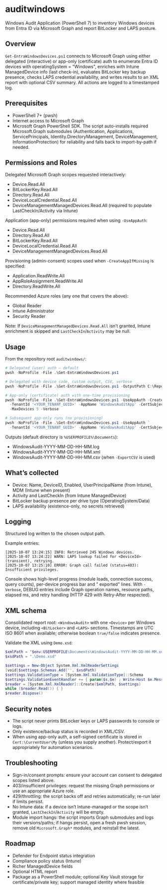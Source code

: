 # auditwindows
Windows Audit Application (PowerShell 7) to inventory Windows devices from Entra ID via Microsoft Graph and report BitLocker and LAPS posture.

## Overview

`Get-EntraWindowsDevices.ps1` connects to Microsoft Graph using either delegated (interactive) or app-only (certificate) auth to enumerate Entra ID devices with operatingSystem = "Windows", enriches with Intune ManagedDevice info (last check-in), evaluates BitLocker key backup presence, checks LAPS credential availability, and writes results to an XML report with optional CSV summary. All actions are logged to a timestamped log.

## Prerequisites

- PowerShell 7+ (pwsh)
- Internet access to Microsoft Graph
- Microsoft Graph PowerShell SDK. The script auto-installs required Microsoft.Graph submodules (Authentication, Applications, ServicePrincipals, Identity.DirectoryManagement, DeviceManagement, InformationProtection) for reliability and falls back to import-by-path if needed.

## Permissions and Roles

Delegated Microsoft Graph scopes requested interactively:

- Device.Read.All
- BitLockerKey.Read.All
- Directory.Read.All
- DeviceLocalCredential.Read.All
- DeviceManagementManagedDevices.Read.All (required to populate LastCheckIn/Activity via Intune)

Application (app-only) permissions required when using `-UseAppAuth`:

- Device.Read.All
- Directory.Read.All
- BitLockerKey.Read.All
- DeviceLocalCredential.Read.All
- DeviceManagementManagedDevices.Read.All

Provisioning (admin-consent) scopes used when `-CreateAppIfMissing` is specified:

- Application.ReadWrite.All
- AppRoleAssignment.ReadWrite.All
- Directory.ReadWrite.All

Recommended Azure roles (any one that covers the above):

- Global Reader
- Intune Administrator
- Security Reader

Note: If `DeviceManagementManagedDevices.Read.All` isn’t granted, Intune enrichment is skipped and `LastCheckIn`/`Activity` may be null.

## Usage

From the repository root `auditwindows/`:

```powershell
# Delegated (user) auth — default
pwsh -NoProfile -File .\Get-EntraWindowsDevices.ps1

# Delegated with device code, custom output, CSV, verbose
pwsh -NoProfile -File .\Get-EntraWindowsDevices.ps1 -OutputPath C:\Reports\WindowsAudit -ExportCSV -Verbose

# App-only (certificate) auth with one-time provisioning
pwsh -NoProfile -File .\Get-EntraWindowsDevices.ps1 -UseAppAuth -CreateAppIfMissing `
  -TenantId '<YOUR_TENANT_GUID>' -AppName 'WindowsAuditApp' -CertSubject 'CN=WindowsAuditApp' `
  -MaxDevices 5 -Verbose

# Subsequent app-only runs (no provisioning)
pwsh -NoProfile -File .\Get-EntraWindowsDevices.ps1 -UseAppAuth `
  -TenantId '<YOUR_TENANT_GUID>' -AppName 'WindowsAuditApp' -CertSubject 'CN=WindowsAuditApp' -ExportCSV -Verbose
```

Outputs (default directory is `%USERPROFILE%\Documents`):

- WindowsAudit-YYYY-MM-DD-HH-MM.log
- WindowsAudit-YYYY-MM-DD-HH-MM.xml
- WindowsAudit-YYYY-MM-DD-HH-MM.csv (when `-ExportCSV` is used)

## What’s collected

- Device: Name, DeviceID, Enabled, UserPrincipalName (from Intune), MDM (Intune when present)
- Activity and LastCheckIn (from Intune ManagedDevice)
- BitLocker backup presence per drive type (OperatingSystem/Data)
- LAPS availability (existence-only, no secrets retrieved)

## Logging

Structured log written to the chosen output path.

Example entries:

```
[2025-10-07 13:24:15] INFO: Retrieved 245 Windows devices.
[2025-10-07 13:24:22] WARN: LAPS lookup failed for <DeviceId> (transient), retrying.
[2025-10-07 13:25:10] ERROR: Graph call failed (status=403): Insufficient privileges.
```

Console shows high-level progress (module loads, connection success, query counts), per-device progress bar and "<name> exported" lines. With `-Verbose`, DEBUG entries include Graph operation names, resource paths, elapsed ms, and retry handling (HTTP 429 with Retry-After respected).

## XML schema

Consolidated report root: `<WindowsAudit>` with one `<Device>` per Windows device, including `<BitLocker>` and `<LAPS>` sections. Timestamps are UTC ISO 8601 when available; otherwise boolean `true/false` indicates presence.

Validate the XML using `Demo.xsd`:

```powershell
$xmlPath = "$env:USERPROFILE\Documents\WindowsAudit-YYYY-MM-DD-HH-MM.xml"
$xsdPath = ".\Demo.xsd"

$settings = New-Object System.Xml.XmlReaderSettings
[void]$settings.Schemas.Add('', $xsdPath)
$settings.ValidationType = [System.Xml.ValidationType]::Schema
$settings.ValidationEventHandler += { param($s,$e) ; Write-Host $e.Message -ForegroundColor Red }
$reader = [System.Xml.XmlReader]::Create($xmlPath, $settings)
while ($reader.Read()) { }
$reader.Dispose()
```

## Security notes

- The script never prints BitLocker keys or LAPS passwords to console or logs.
- Only existence/backup status is recorded in XML/CSV.
- When using app-only auth, a self-signed certificate is stored in `Cert:\CurrentUser\My` (unless you supply another). Protect/export it appropriately for automation scenarios.

## Troubleshooting

- Sign-in/consent prompts: ensure your account can consent to delegated scopes listed above.
- 403/insufficient privileges: request the missing Graph permissions or use an appropriate Azure role.
- 429/throttling: the script backs off and retries automatically; re-run later if limits persist.
- No Intune data: if a device isn’t Intune-managed or the scope isn’t granted, `LastCheckIn`/`Activity` will be empty.
- Module import hangs: the script imports Graph submodules and logs their versions/paths; if hangs persist, open a fresh pwsh session, remove old `Microsoft.Graph*` modules, and reinstall the latest.

## Roadmap

- Defender for Endpoint status integration
- Compliance policy status (Intune)
- Richer ManagedDevice fields
- Optional HTML report
- Package as a PowerShell module; optional Key Vault storage for certificate/private key; support managed identity where feasible

